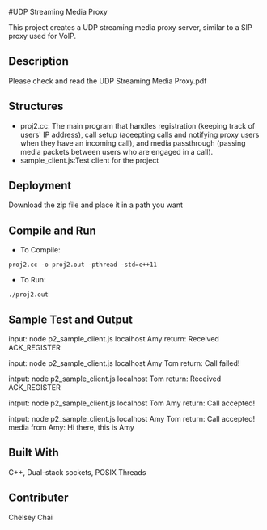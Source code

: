 #UDP Streaming Media Proxy

This project creates a UDP streaming media proxy server, similar to a SIP proxy used for VoIP.
## Description
Please check and read the UDP Streaming Media Proxy.pdf
## Structures
* proj2.cc: The main program that handles registration (keeping track of  users' IP address), call setup (aceepting calls and notifying proxy users when they have an incoming call), and media passthrough (passing media packets between users who are engaged in a call).
* sample_client.js:Test client for the project

## Deployment
Download the zip file and place it in a path you want

## Compile and Run
* To Compile:
```
proj2.cc -o proj2.out -pthread -std=c++11
```
* To Run:
```
./proj2.out
```
## Sample Test and Output

input: node p2_sample_client.js localhost Amy
return: Received ACK_REGISTER 

input: node p2_sample_client.js localhost Amy Tom
return: Call failed!

intput: node p2_sample_client.js localhost Tom
return: Received ACK_REGISTER

intput: node p2_sample_client.js localhost Tom Amy
return: Call accepted!

intput: node p2_sample_client.js localhost Amy Tom
return: Call accepted!
        media from Amy: Hi there, this is Amy
## Built With
C++, Dual-stack sockets, POSIX Threads
## Contributer
Chelsey Chai
